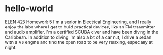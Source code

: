 # hello-world
ELEN 423 Homework 5
I'm a senior in Electrical Engineering, and I really enjoy the labs where I get to build practical devices, like an FM transmitter and audio amplifier. I'm a certified SCUBA diver and have been diving in the Caribbean. In addition to diving I'm also a bit of a car nut, I drive a sedan with a V8 engine and find the open road to be very relaxing, especially at night.
